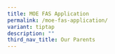 ```yaml
---
title: MOE FAS Application
permalink: /moe-fas-application/
variant: tiptap
description: ""
third_nav_title: Our Parents
---
```

